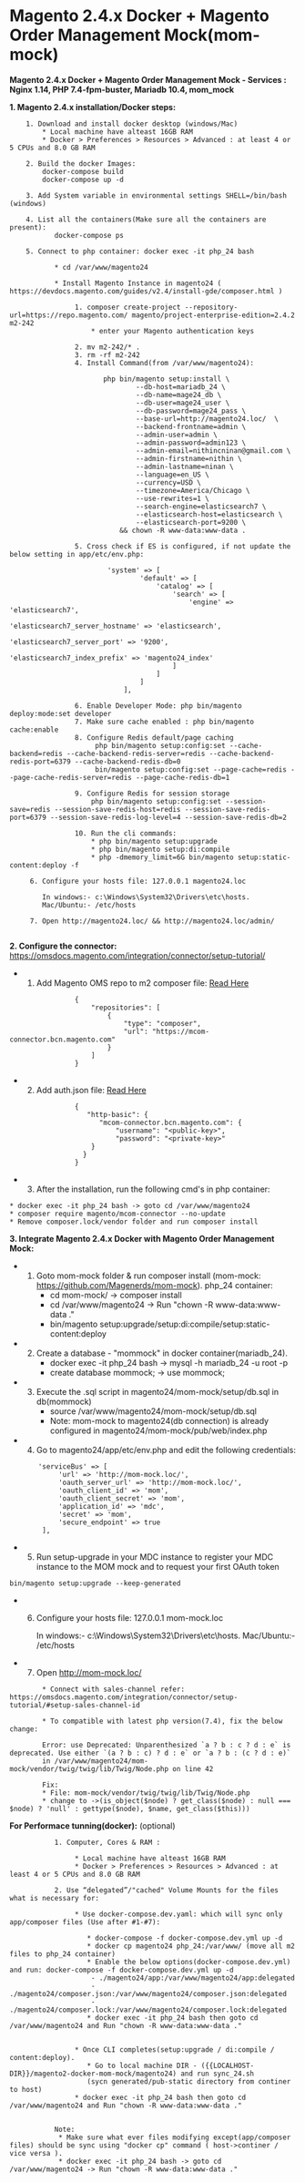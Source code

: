 # **Magento 2.4.x Docker + Magento Order Management Mock(mom-mock)**

**Magento 2.4.x Docker + Magento Order Management Mock - Services : Nginx 1.14, PHP 7.4-fpm-buster, Mariadb 10.4, mom_mock**

**1. Magento 2.4.x installation/Docker steps:**

```
    1. Download and install docker desktop (windows/Mac)
        * Local machine have alteast 16GB RAM
        * Docker > Preferences > Resources > Advanced : at least 4 or 5 CPUs and 8.0 GB RAM
    
    2. Build the docker Images:
        docker-compose build
        docker-compose up -d
        
    3. Add System variable in environmental settings SHELL=/bin/bash (windows)
    
    4. List all the containers(Make sure all the containers are present): 
           docker-compose ps
    
    5. Connect to php container: docker exec -it php_24 bash
           
           * cd /var/www/magento24
           
           * Install Magento Instance in magento24 ( https://devdocs.magento.com/guides/v2.4/install-gde/composer.html )
          
          	    1. composer create-project --repository-url=https://repo.magento.com/ magento/project-enterprise-edition=2.4.2 m2-242
          		    * enter your Magento authentication keys
          		    
                2. mv m2-242/* .
                3. rm -rf m2-242
                4. Install Command(from /var/www/magento24):
       
                       php bin/magento setup:install \
                               --db-host=mariadb_24 \
                               --db-name=mage24_db \
                               --db-user=mage24_user \
                               --db-password=mage24_pass \
                               --base-url=http://magento24.loc/  \
                               --backend-frontname=admin \
                               --admin-user=admin \
                               --admin-password=admin123 \
                               --admin-email=nithincninan@gmail.com \
                               --admin-firstname=nithin \
                               --admin-lastname=ninan \
                               --language=en_US \
                               --currency=USD \
                               --timezone=America/Chicago \
                               --use-rewrites=1 \
                               --search-engine=elasticsearch7 \
                               --elasticsearch-host=elasticsearch \
                               --elasticsearch-port=9200 \
                           && chown -R www-data:www-data .
           
                5. Cross check if ES is configured, if not update the below setting in app/etc/env.php:
             
                        'system' => [
                                'default' => [
                                    'catalog' => [
                                        'search' => [
                                            'engine' => 'elasticsearch7',
                                            'elasticsearch7_server_hostname' => 'elasticsearch',
                                            'elasticsearch7_server_port' => '9200',
                                            'elasticsearch7_index_prefix' => 'magento24_index'
                                        ]
                                    ]
                                ]
                            ],
           
                6. Enable Developer Mode: php bin/magento deploy:mode:set developer
                7. Make sure cache enabled : php bin/magento cache:enable
                8. Configure Redis default/page caching
                     php bin/magento setup:config:set --cache-backend=redis --cache-backend-redis-server=redis --cache-backend-redis-port=6379 --cache-backend-redis-db=0
                     bin/magento setup:config:set --page-cache=redis --page-cache-redis-server=redis --page-cache-redis-db=1
         
                9. Configure Redis for session storage
                    php bin/magento setup:config:set --session-save=redis --session-save-redis-host=redis --session-save-redis-port=6379 --session-save-redis-log-level=4 --session-save-redis-db=2
     
                10. Run the cli commands:
                    * php bin/magento setup:upgrade
                    * php bin/magento setup:di:compile
                    * php -dmemory_limit=6G bin/magento setup:static-content:deploy -f
           
     6. Configure your hosts file: 127.0.0.1 magento24.loc
        
        In windows:- c:\Windows\System32\Drivers\etc\hosts.
        Mac/Ubuntu:- /etc/hosts
        
     7. Open http://magento24.loc/ && http://magento24.loc/admin/
              
```


**2. Configure the connector:** https://omsdocs.magento.com/integration/connector/setup-tutorial/

- 1. Add Magento OMS repo to m2 composer file: [Read Here](https://omsdocs.magento.com/integration/connector/setup-tutorial/#add-magento-oms-repo-to-composer)

```
                {
                    "repositories": [
                        {
                            "type": "composer",
                            "url": "https://mcom-connector.bcn.magento.com"
                        }
                    ]
                }
```

- 2. Add auth.json file: [Read Here](https://omsdocs.magento.com/integration/connector/setup-tutorial/#add-authjson-file)
             
```
                {
                   "http-basic": {
                      "mcom-connector.bcn.magento.com": {
                          "username": "<public-key>",
                          "password": "<private-key>"
                    }
                  }
                }
```

- 3. After the installation, run the following cmd's in php container:

 ```
 * docker exec -it php_24 bash -> goto cd /var/www/magento24
 * composer require magento/mcom-connector --no-update
 * Remove composer.lock/vendor folder and run composer install
 ```

**3. Integrate Magento 2.4.x Docker with Magento Order Management Mock:**


- 1. Goto mom-mock folder & run composer install (mom-mock: https://github.com/Magenerds/mom-mock).
        php_24 container:
        * cd mom-mock/ -> composer install
        * cd /var/www/magento24 -> Run "chown -R www-data:www-data ."
        * bin/magento setup:upgrade/setup:di:compile/setup:static-content:deploy

- 2. Create a database - "mommock" in docker container(mariadb_24).
        * docker exec -it php_24 bash -> mysql -h mariadb_24 -u root -p
        * create database mommock; -> use mommock;

- 3. Execute the .sql script in magento24/mom-mock/setup/db.sql in db(mommock)
        * source /var/www/magento24/mom-mock/setup/db.sql
        * Note: mom-mock to magento24(db connection) is already configured in magento24/mom-mock/pub/web/index.php

- 4. Go to magento24/app/etc/env.php and edit the following credentials:
       
```
       'serviceBus' => [
            'url' => 'http://mom-mock.loc/',
            'oauth_server_url' => 'http://mom-mock.loc/',
            'oauth_client_id' => 'mom',
            'oauth_client_secret' => 'mom',
            'application_id' => 'mdc',
            'secret' => 'mom',
            'secure_endpoint' => true
        ],
```
       
- 5. Run setup-upgrade in your MDC instance to register your MDC instance to the MOM mock and to request your first OAuth token

```
bin/magento setup:upgrade --keep-generated
```

- 6. Configure your hosts file: 127.0.0.1 mom-mock.loc
        
        In windows:- c:\Windows\System32\Drivers\etc\hosts.
        Mac/Ubuntu:- /etc/hosts
        
- 7. Open http://mom-mock.loc/

```
        * Connect with sales-channel refer: https://omsdocs.magento.com/integration/connector/setup-tutorial/#setup-sales-channel-id

        * To compatible with latest php version(7.4), fix the below change:
        
        Error: use Deprecated: Unparenthesized `a ? b : c ? d : e` is deprecated. Use either `(a ? b : c) ? d : e` or `a ? b : (c ? d : e)` 
        in /var/www/magento24/mom-mock/vendor/twig/twig/lib/Twig/Node.php on line 42
        
        Fix: 
        * File: mom-mock/vendor/twig/twig/lib/Twig/Node.php
        * change to ->(is_object($node) ? get_class($node) : null === $node) ? 'null' : gettype($node), $name, get_class($this)))
```        


**For Performace tunning(docker):** (optional)

```
           1. Computer, Cores & RAM : 
           
                * Local machine have alteast 16GB RAM
                * Docker > Preferences > Resources > Advanced : at least 4 or 5 CPUs and 8.0 GB RAM
                
           2. Use “delegated”/"cached" Volume Mounts for the files what is necessary for:
           
                * Use docker-compose.dev.yaml: which will sync only app/composer files (Use after #1-#7):
                
                   * docker-compose -f docker-compose.dev.yml up -d
                   * docker cp magento24 php_24:/var/www/ (move all m2 files to php_24 container)
                   * Enable the below options(docker-compose.dev.yml) and run: docker-compose -f docker-compose.dev.yml up -d
                    - ./magento24/app:/var/www/magento24/app:delegated
                    - ./magento24/composer.json:/var/www/magento24/composer.json:delegated
                    - ./magento24/composer.lock:/var/www/magento24/composer.lock:delegated
                   * docker exec -it php_24 bash then goto cd /var/www/magento24 and Run "chown -R www-data:www-data ."
                        
                        
                * Once CLI completes(setup:upgrade / di:compile / content:deploy).
                   * Go to local machine DIR - ({{LOCALHOST-DIR}}/magento2-docker-mom-mock/magento24) and run sync_24.sh
                   (sycn generated/pub-static directory from continer to host)
                * docker exec -it php_24 bash then goto cd /var/www/magento24 and Run "chown -R www-data:www-data ."
                   
                   
           Note: 
            * Make sure what ever files modifying except(app/composer files) should be sync using "docker cp" command ( host->continer / vice versa ).
            * docker exec -it php_24 bash -> goto cd /var/www/magento24 -> Run "chown -R www-data:www-data ."
```
